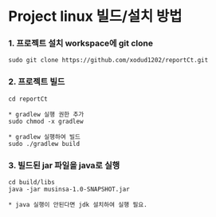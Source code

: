 # Project linux 빌드/설치 방법
### 1. 프로젝트 설치 workspace에 git clone
    sudo git clone https://github.com/xodud1202/reportCt.git

### 2. 프로젝트 빌드
    cd reportCt
    
    * gradlew 실행 권한 추가
    sudo chmod -x gradlew

    * gradlew 실행하여 빌드
    sudo ./gradlew build

### 3. 빌드된 jar 파일을 java로 실행
    cd build/libs
    java -jar musinsa-1.0-SNAPSHOT.jar

    * java 실행이 안된다면 jdk 설치하여 실행 필요.
